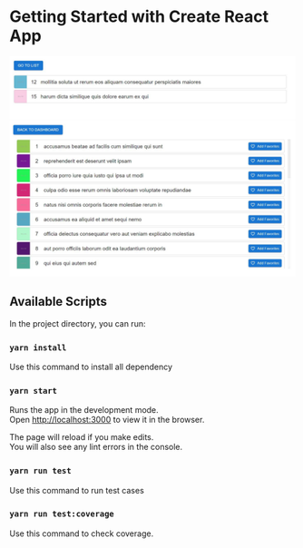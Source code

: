 # Getting Started with Create React App

![Alt text](https://github.com/Amn5600/react-app/blob/main/Capture001.JPG)
![Alt text](https://github.com/Amn5600/react-app/blob/main/Capture002.JPG)

## Available Scripts

In the project directory, you can run:

### `yarn install`

Use this command to install all dependency

### `yarn start`

Runs the app in the development mode.\
Open [http://localhost:3000](http://localhost:3000) to view it in the browser.

The page will reload if you make edits.\
You will also see any lint errors in the console.

### `yarn run test`

Use this command to run test cases

### `yarn run test:coverage`

Use this command to check coverage.
